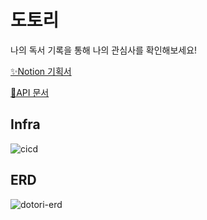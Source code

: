 # 도토리
나의 독서 기록을 통해 나의 관심사를 확인해보세요!

[✨Notion 기획서](https://tundra-judo-15e.notion.site/d7911811ca984d1f8fa502d913191250)

[📜API 문서](https://dotori-book.site/docs)

## Infra
![cicd](https://github.com/heenahan/dotori/assets/83766322/6909769f-a256-44b6-a411-f3fabf3b115f)

## ERD
![dotori-erd](https://github.com/heenahan/dotori/assets/83766322/c3b96dd7-34fd-44ee-b438-9a7cb9f4f380)
